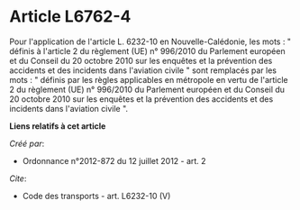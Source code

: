 # Article L6762-4

Pour l'application de l'article L. 6232-10 en Nouvelle-Calédonie, les mots : " définis à l'article 2 du règlement (UE) n°
996/2010 du Parlement européen et du Conseil du 20 octobre 2010 sur les enquêtes et la prévention des accidents et des
incidents dans l'aviation civile " sont remplacés par les mots : " définis par les règles applicables en métropole en vertu
de l'article 2 du règlement (UE) n° 996/2010 du Parlement européen et du Conseil du 20 octobre 2010 sur les enquêtes et la
prévention des accidents et des incidents dans l'aviation civile ".

**Liens relatifs à cet article**

_Créé par_:

  - Ordonnance n°2012-872 du 12 juillet 2012 - art. 2

_Cite_:

  - Code des transports - art. L6232-10 (V)
